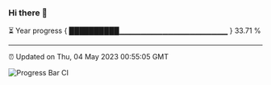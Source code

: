 ### Hi there 👋

⏳ Year progress { ██████████▁▁▁▁▁▁▁▁▁▁▁▁▁▁▁▁▁▁▁▁ } 33.71 %

---

⏰ Updated on Thu, 04 May 2023 00:55:05 GMT

![Progress Bar CI](https://github.com/liununu/liununu/workflows/Progress%20Bar%20CI/badge.svg)

